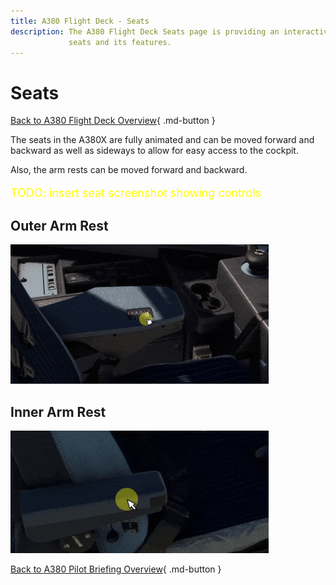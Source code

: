 ```yaml
---
title: A380 Flight Deck - Seats
description: The A380 Flight Deck Seats page is providing an interactive graphical overview of the A380 flight deck 
             seats and its features. 
---
```


# Seats

[Back to A380 Flight Deck Overview](../index.md){ .md-button }

The seats in the A380X are fully animated and can be moved forward and backward as well as sideways to allow for easy 
access to the cockpit. 

Also, the arm rests can be moved forward and backward.

[//]: # (TODO)
<p style="color:yellow; font-size:18px;">TODO: insert seat screenshot showing controls</p> 

## Outer Arm Rest

![left-arm-rest-animation.gif](../../../assets/a380x-briefing/flight-deck/outer-arm-rest-animation.gif)

## Inner Arm Rest

![inner-arm-rest-animation.gif](../../../assets/a380x-briefing/flight-deck/inner-arm-rest-animation.gif)

[Back to A380 Pilot Briefing Overview](../index.md){ .md-button }
